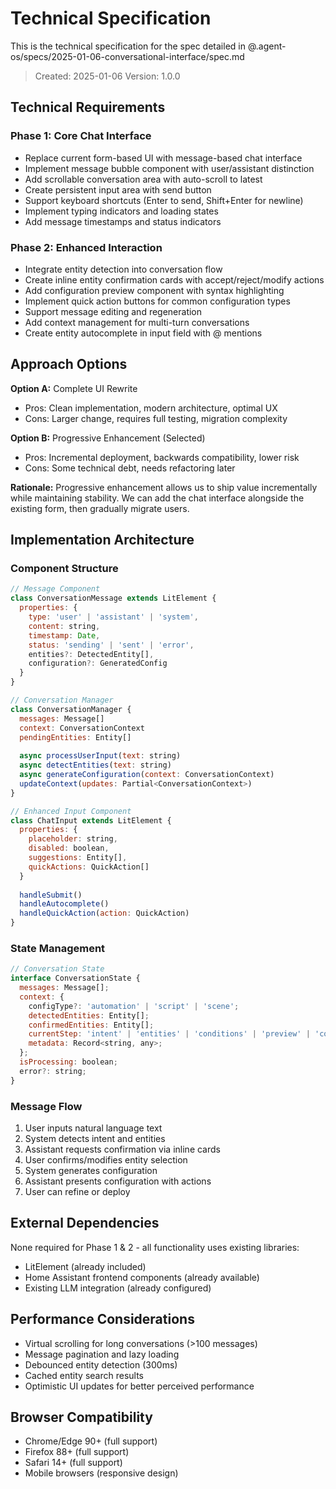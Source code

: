 # Technical Specification

This is the technical specification for the spec detailed in @.agent-os/specs/2025-01-06-conversational-interface/spec.md

> Created: 2025-01-06
> Version: 1.0.0

## Technical Requirements

### Phase 1: Core Chat Interface
- Replace current form-based UI with message-based chat interface
- Implement message bubble component with user/assistant distinction
- Add scrollable conversation area with auto-scroll to latest
- Create persistent input area with send button
- Support keyboard shortcuts (Enter to send, Shift+Enter for newline)
- Implement typing indicators and loading states
- Add message timestamps and status indicators

### Phase 2: Enhanced Interaction
- Integrate entity detection into conversation flow
- Create inline entity confirmation cards with accept/reject/modify actions
- Add configuration preview component with syntax highlighting
- Implement quick action buttons for common configuration types
- Support message editing and regeneration
- Add context management for multi-turn conversations
- Create entity autocomplete in input field with @ mentions

## Approach Options

**Option A:** Complete UI Rewrite
- Pros: Clean implementation, modern architecture, optimal UX
- Cons: Larger change, requires full testing, migration complexity

**Option B:** Progressive Enhancement (Selected)
- Pros: Incremental deployment, backwards compatibility, lower risk
- Cons: Some technical debt, needs refactoring later

**Rationale:** Progressive enhancement allows us to ship value incrementally while maintaining stability. We can add the chat interface alongside the existing form, then gradually migrate users.

## Implementation Architecture

### Component Structure
```javascript
// Message Component
class ConversationMessage extends LitElement {
  properties: {
    type: 'user' | 'assistant' | 'system',
    content: string,
    timestamp: Date,
    status: 'sending' | 'sent' | 'error',
    entities?: DetectedEntity[],
    configuration?: GeneratedConfig
  }
}

// Conversation Manager
class ConversationManager {
  messages: Message[]
  context: ConversationContext
  pendingEntities: Entity[]
  
  async processUserInput(text: string)
  async detectEntities(text: string)
  async generateConfiguration(context: ConversationContext)
  updateContext(updates: Partial<ConversationContext>)
}

// Enhanced Input Component  
class ChatInput extends LitElement {
  properties: {
    placeholder: string,
    disabled: boolean,
    suggestions: Entity[],
    quickActions: QuickAction[]
  }
  
  handleSubmit()
  handleAutocomplete()
  handleQuickAction(action: QuickAction)
}
```

### State Management
```javascript
// Conversation State
interface ConversationState {
  messages: Message[];
  context: {
    configType?: 'automation' | 'script' | 'scene';
    detectedEntities: Entity[];
    confirmedEntities: Entity[];
    currentStep: 'intent' | 'entities' | 'conditions' | 'preview' | 'complete';
    metadata: Record<string, any>;
  };
  isProcessing: boolean;
  error?: string;
}
```

### Message Flow
1. User inputs natural language text
2. System detects intent and entities
3. Assistant requests confirmation via inline cards
4. User confirms/modifies entity selection
5. System generates configuration
6. Assistant presents configuration with actions
7. User can refine or deploy

## External Dependencies

None required for Phase 1 & 2 - all functionality uses existing libraries:
- LitElement (already included)
- Home Assistant frontend components (already available)
- Existing LLM integration (already configured)

## Performance Considerations

- Virtual scrolling for long conversations (>100 messages)
- Message pagination and lazy loading
- Debounced entity detection (300ms)
- Cached entity search results
- Optimistic UI updates for better perceived performance

## Browser Compatibility

- Chrome/Edge 90+ (full support)
- Firefox 88+ (full support)  
- Safari 14+ (full support)
- Mobile browsers (responsive design)